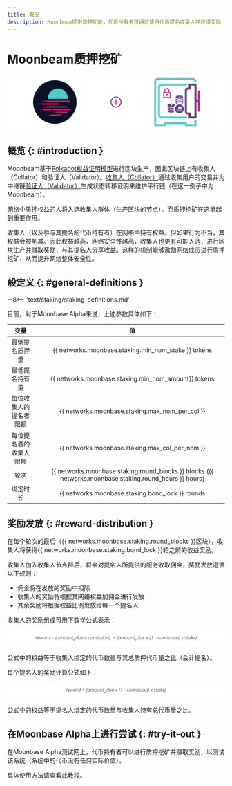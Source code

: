 ```yaml
---
title: 概况
description: Moonbeam提供质押功能，代币持有者可通过使用代币提名收集人并获得奖励
---
```


# Moonbeam质押挖矿

![Staking Moonbeam Banner](/images/staking/staking-overview-banner.png)

## 概览 {: #introduction } 

Moonbeam基于[Polkadot权益证明模型](https://wiki.polkadot.network/docs/learn-consensus)进行区块生产，因此区块链上有收集人（Collator）和验证人（Validator）。[收集人（Collator）](https://wiki.polkadot.network/docs/learn-collator)通过收集用户的交易并为中继链[验证人（Validator）](https://wiki.polkadot.network/docs/learn-validator)生成状态转移证明来维护平行链（在这一例子中为Moonbeam）。

网络中质押权益的人将入选收集人群体（生产区块的节点）。而质押挖矿在这里起到重要作用。

收集人（以及参与其提名的代币持有者）在网络中持有权益。但如果行为不当，其权益会被削减。因此权益越高，网络安全性越高，收集人也更有可能入选，进行区块生产并赚取奖励，与其提名人分享收益。这样的机制能够激励网络成员进行质押挖矿，从而提升网络整体安全性。

## 般定义 {: #general-definitions } 

--8<-- 'text/staking/staking-definitions.md'

目前，对于Moonbase Alpha来说，上述参数具体如下：

|          变量          |      |                              值                              |
| :--------------------: | :--: | :----------------------------------------------------------: |
|     最低提名质押量     |      |     {{ networks.moonbase.staking.min_nom_stake }} tokens     |
|     最低提名持有量     |      |     {{ networks.moonbase.staking.min_nom_amount}} tokens     |
| 每位收集人的提名者限额 |      |       {{ networks.moonbase.staking.max_nom_per_col }}        |
| 每位提名者的收集人限额 |      |       {{ networks.moonbase.staking.max_col_per_nom }}        |
|          轮次          |      | {{ networks.moonbase.staking.round_blocks }} blocks ({{ networks.moonbase.staking.round_hours }} hours) |
|        绑定时长        |      |       {{ networks.moonbase.staking.bond_lock }} rounds       |

## 奖励发放 {: #reward-distribution } 

在每个轮次的最后（{{ networks.moonbase.staking.round_blocks }}区块），收集人将获得{{ networks.moonbase.staking.bond_lock }}轮之前的收益奖励。

收集人加入收集人节点群后，将会对提名人所提供的服务收取佣金，奖励发放遵循以下规则：

 - 佣金将在发放的奖励中扣除
 - 收集人的奖励将根据其网络权益加佣金进行发放
 - 其余奖励将根据权益比例发放给每一个提名人

收集人的奖励组成可用下数学公式表示：

![Staking Collator Reward](/images/staking/staking-overview-1.png)

公式中的权益等于收集人绑定的代币数量与其总质押代币量之比（会计提名）。

每个提名人的奖励计算公式如下：

![Staking Nominator Reward](/images/staking/staking-overview-2.png)

公式中的权益等于提名人绑定的代币数量与收集人持有总代币量之比。

## 在Moonbase Alpha上进行尝试 {: #try-it-out } 

在Moonbase Alpha测试网上，代币持有者可以进行质押挖矿并赚取奖励，以测试该系统（系统中的代币没有任何实际价值）。

具体使用方法请查看[此教程](/staking/stake/)。